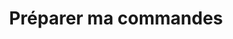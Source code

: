 ---
layout: default
title: Préparer ma commandes
parent: Préparation pour la collecte
nav_order: 3
---